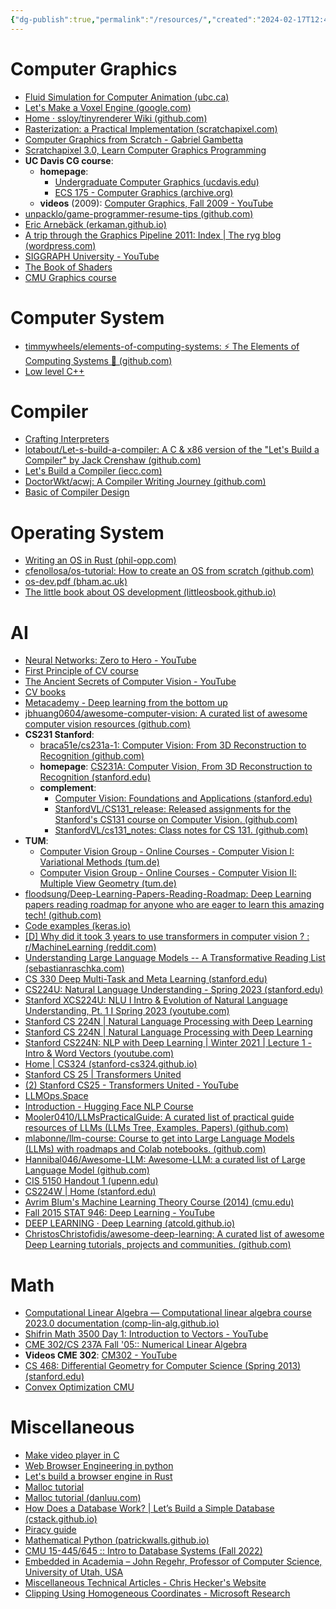```yaml
---
{"dg-publish":true,"permalink":"/resources/","created":"2024-02-17T12:48:27.496+07:00","updated":"2024-02-28T09:30:09.197+07:00"}
---
```


# Computer Graphics
- [Fluid Simulation for Computer Animation (ubc.ca)](https://www.cs.ubc.ca/~rbridson/fluidsimulation/)
- [Let's Make a Voxel Engine (google.com)](https://sites.google.com/site/letsmakeavoxelengine/home)
- [Home · ssloy/tinyrenderer Wiki (github.com)](https://github.com/ssloy/tinyrenderer/wiki)
- [Rasterization: a Practical Implementation (scratchapixel.com)](https://www.scratchapixel.com/lessons/3d-basic-rendering/rasterization-practical-implementation/overview-rasterization-algorithm.html)
- [Computer Graphics from Scratch - Gabriel Gambetta](https://www.gabrielgambetta.com/computer-graphics-from-scratch/index.html)
- [Scratchapixel 3.0, Learn Computer Graphics Programming](https://www.scratchapixel.com/)
- **UC Davis CG course**:
	- **homepage**: 
		- [Undergraduate Computer Graphics (ucdavis.edu)](https://www.cs.ucdavis.edu/~amenta/s12/graphics.html)
		- [ECS 175 - Computer Graphics (archive.org)](https://web.archive.org/web/20100111002230/https://graphics.cs.ucdavis.edu/~joy/ecs175/)
	- **videos** (2009): [Computer Graphics, Fall 2009 - YouTube](https://www.youtube.com/playlist?list=PL_w_qWAQZtAZhtzPI5pkAtcUVgmzdAP8g)
- [unpacklo/game-programmer-resume-tips (github.com)](https://github.com/unpacklo/game-programmer-resume-tips)
- [Eric Arnebäck (erkaman.github.io)](https://erkaman.github.io/posts/junior_graphics_programmer_interview.html)
- [A trip through the Graphics Pipeline 2011: Index | The ryg blog (wordpress.com)](https://fgiesen.wordpress.com/2011/07/09/a-trip-through-the-graphics-pipeline-2011-index/)
- [SIGGRAPH University - YouTube](https://www.youtube.com/playlist?list=PLUPhVMQuDB_aWSKj7L_-3Ot_nxBze_YMy)
- [The Book of Shaders](https://thebookofshaders.com/)
- [CMU Graphics course](http://15462.courses.cs.cmu.edu/fall2020/)
# Computer System
- [timmywheels/elements-of-computing-systems: ⚡️ The Elements of Computing Systems 📕 (github.com)](https://github.com/timmywheels/elements-of-computing-systems)
- [Low level C++](https://onedrive.live.com/?authkey=%21AH6iIHbxy%5F%2DKoiM&id=2DB1FBC908A933A9%21175&cid=2DB1FBC908A933A9&parId=root&parQt=sharedby&o=OneUp)
# Compiler
- [Crafting Interpreters](https://craftinginterpreters.com/)
- [lotabout/Let-s-build-a-compiler: A C & x86 version of the "Let's Build a Compiler" by Jack Crenshaw (github.com)](https://github.com/lotabout/Let-s-build-a-compiler)
- [Let's Build a Compiler (iecc.com)](https://compilers.iecc.com/crenshaw/)
- [DoctorWkt/acwj: A Compiler Writing Journey (github.com)](https://github.com/DoctorWkt/acwj)
- [Basic of Compiler Design](http://hjemmesider.diku.dk/~torbenm/Basics/basics_lulu2.pdf)
# Operating System
- [Writing an OS in Rust (phil-opp.com)](https://os.phil-opp.com/)
- [cfenollosa/os-tutorial: How to create an OS from scratch (github.com)](https://github.com/cfenollosa/os-tutorial)
- [os-dev.pdf (bham.ac.uk)](https://www.cs.bham.ac.uk/~exr/lectures/opsys/10_11/lectures/os-dev.pdf)
- [The little book about OS development (littleosbook.github.io)](https://littleosbook.github.io/)
# AI
- [Neural Networks: Zero to Hero - YouTube](https://www.youtube.com/playlist?list=PLAqhIrjkxbuWI23v9cThsA9GvCAUhRvKZ)
- [First Principle of CV course](https://fpcv.cs.columbia.edu/)
- [The Ancient Secrets of Computer Vision - YouTube](https://www.youtube.com/playlist?list=PLjMXczUzEYcHvw5YYSU92WrY8IwhTuq7p)
- [CV books](https://homepages.inf.ed.ac.uk/rbf/CVonline/books.htm)
- [Metacademy - Deep learning from the bottom up](https://metacademy.org/roadmaps/rgrosse/deep_learning)
- [jbhuang0604/awesome-computer-vision: A curated list of awesome computer vision resources (github.com)](https://github.com/jbhuang0604/awesome-computer-vision?tab=readme-ov-file#books)
- **CS231 Stanford**:
	- [braca51e/cs231a-1: Computer Vision: From 3D Reconstruction to Recognition (github.com)](https://github.com/braca51e/cs231a-1)
	- **homepage**: [CS231A: Computer Vision, From 3D Reconstruction to Recognition (stanford.edu)](https://web.stanford.edu/class/cs231a/index.html)
	- **complement**:
		- [Computer Vision: Foundations and Applications (stanford.edu)](http://vision.stanford.edu/teaching/cs131_fall2021/index.html)
		- [StanfordVL/CS131_release: Released assignments for the Stanford's CS131 course on Computer Vision. (github.com)](https://github.com/StanfordVL/cs131_release)
		- [StanfordVL/cs131_notes: Class notes for CS 131. (github.com)](https://github.com/StanfordVL/cs131_notes)
- **TUM**:
	- [Computer Vision Group - Online Courses - Computer Vision I: Variational Methods (tum.de)](https://cvg.cit.tum.de/teaching/online/cvvm)
	- [Computer Vision Group - Online Courses - Computer Vision II: Multiple View Geometry (tum.de)](https://cvg.cit.tum.de/teaching/online/mvg)
- [floodsung/Deep-Learning-Papers-Reading-Roadmap: Deep Learning papers reading roadmap for anyone who are eager to learn this amazing tech! (github.com)](https://github.com/floodsung/Deep-Learning-Papers-Reading-Roadmap)
- [Code examples (keras.io)](https://keras.io/examples/)
- [[D] Why did it took 3 years to use transformers in computer vision ? : r/MachineLearning (reddit.com)](https://www.reddit.com/r/MachineLearning/comments/lh7iwp/d_why_did_it_took_3_years_to_use_transformers_in/)
- [Understanding Large Language Models -- A Transformative Reading List (sebastianraschka.com)](https://sebastianraschka.com/blog/2023/llm-reading-list.html)
-  [CS 330 Deep Multi-Task and Meta Learning (stanford.edu)](https://cs330.stanford.edu/)
- [CS224U: Natural Language Understanding - Spring 2023 (stanford.edu)](https://web.stanford.edu/class/cs224u/)
- [Stanford XCS224U: NLU I Intro & Evolution of Natural Language Understanding, Pt. 1 I Spring 2023 (youtube.com)](https://www.youtube.com/watch?v=K_Dh0Sxujuc&list=PLoROMvodv4rOwvldxftJTmoR3kRcWkJBp)
- [Stanford CS 224N | Natural Language Processing with Deep Learning](https://web.stanford.edu/class/archive/cs/cs224n/cs224n.1214/)
- [Stanford CS 224N | Natural Language Processing with Deep Learning](https://web.stanford.edu/class/archive/cs/cs224n/cs224n.1234/)
- [Stanford CS224N: NLP with Deep Learning | Winter 2021 | Lecture 1 - Intro & Word Vectors (youtube.com)](https://www.youtube.com/watch?v=rmVRLeJRkl4&list=PLoROMvodv4rMFqRtEuo6SGjY4XbRIVRd4)
- [Home | CS324 (stanford-cs324.github.io)](https://stanford-cs324.github.io/winter2022/)
- [Stanford CS 25 | Transformers United](https://web.stanford.edu/class/cs25/prev_years/2023_winter/index.html)
- [(2) Stanford CS25 - Transformers United - YouTube](https://www.youtube.com/playlist?list=PLoROMvodv4rNiJRchCzutFw5ItR_Z27CM)
- [LLMOps.Space](https://llmops.space/)
- [Introduction - Hugging Face NLP Course](https://huggingface.co/learn/nlp-course/chapter1/1)
- [Mooler0410/LLMsPracticalGuide: A curated list of practical guide resources of LLMs (LLMs Tree, Examples, Papers) (github.com)](https://github.com/Mooler0410/LLMsPracticalGuide)
- [mlabonne/llm-course: Course to get into Large Language Models (LLMs) with roadmaps and Colab notebooks. (github.com)](https://github.com/mlabonne/llm-course)
- [Hannibal046/Awesome-LLM: Awesome-LLM: a curated list of Large Language Model (github.com)](https://github.com/Hannibal046/Awesome-LLM)
- [CIS 5150 Handout 1 (upenn.edu)](https://www.cis.upenn.edu/~cis5150/)
- [CS224W | Home (stanford.edu)](https://web.stanford.edu/class/cs224w/index.html#content)
- [Avrim Blum's Machine Learning Theory Course (2014) (cmu.edu)](https://www.cs.cmu.edu/~avrim/ML14/)
- [Fall 2015 STAT 946: Deep Learning - YouTube](https://www.youtube.com/playlist?list=PLehuLRPyt1Hyi78UOkMPWCGRxGcA9NVOE)
- [DEEP LEARNING · Deep Learning (atcold.github.io)](https://atcold.github.io/NYU-DLSP20/)
- [ChristosChristofidis/awesome-deep-learning: A curated list of awesome Deep Learning tutorials, projects and communities. (github.com)](https://github.com/ChristosChristofidis/awesome-deep-learning?tab=readme-ov-file#books)
# Math
- [Computational Linear Algebra — Computational linear algebra course 2023.0 documentation (comp-lin-alg.github.io)](https://comp-lin-alg.github.io/)
- [Shifrin Math 3500 Day 1: Introduction to Vectors - YouTube](https://www.youtube.com/watch?v=8hX0QePiWlw&list=PL5I-Eyk8l9FHdJUd9UujGcvumjCFPHbrd&index=1)
- [CME 302/CS 237A Fall '05:: Numerical Linear Algebra](https://www.stat.uchicago.edu/~lekheng/courses/302/)
- **Videos CME 302**: [CM302 - YouTube](https://www.youtube.com/playlist?list=PL682UO4IMem-OlrG8LXfWQJ2kV_4mpAau)
- [CS 468: Differential Geometry for Computer Science (Spring 2013) (stanford.edu)](https://graphics.stanford.edu/courses/cs468-13-spring/index.html)
- [Convex Optimization CMU](https://www.stat.cmu.edu/~ryantibs/convexopt/)
# Miscellaneous
- [Make video player in C](http://dranger.com/ffmpeg/tutorial01.html)
- [Web Browser Engineering in python](https://browser.engineering/index.html)
- [Let's build a browser engine in Rust](https://limpet.net/mbrubeck/2014/08/08/toy-layout-engine-1.html)
- [Malloc tutorial](https://web.archive.org/web/20171014020821/http://www.inf.udec.cl/~leo/Malloc_tutorial.pdf)
- [Malloc tutorial (danluu.com)](https://danluu.com/malloc-tutorial/)
- [How Does a Database Work? | Let’s Build a Simple Database (cstack.github.io)](https://cstack.github.io/db_tutorial/)
- [Piracy guide](https://www.reddit.com/r/Piracy/wiki/guides/)
- [Mathematical Python (patrickwalls.github.io)](https://patrickwalls.github.io/mathematicalpython/)
- [CMU 15-445/645 :: Intro to Database Systems (Fall 2022)](https://15445.courses.cs.cmu.edu/fall2022/)
- [Embedded in Academia – John Regehr, Professor of Computer Science, University of Utah, USA](https://blog.regehr.org/)
- [Miscellaneous Technical Articles - Chris Hecker's Website](https://chrishecker.com/Miscellaneous_Technical_Articles)
- [Clipping Using Homogeneous Coordinates - Microsoft Research](https://www.microsoft.com/en-us/research/publication/clipping-using-homogeneous-coordinates/)
